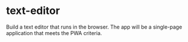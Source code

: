 # text-editor
Build a text editor that runs in the browser. The app will be a single-page application that meets the PWA criteria.
